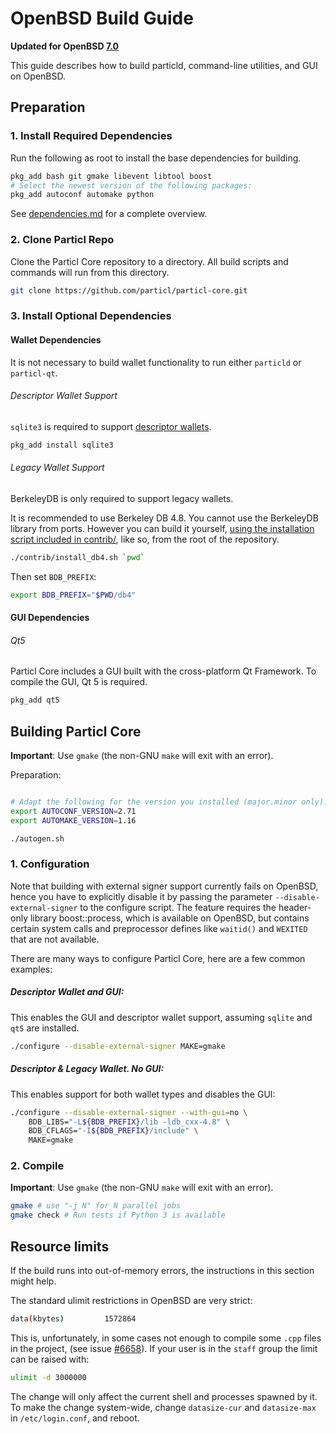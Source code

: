 # OpenBSD Build Guide

**Updated for OpenBSD [7.0](https://www.openbsd.org/70.html)**

This guide describes how to build particld, command-line utilities, and GUI on OpenBSD.

## Preparation

### 1. Install Required Dependencies
Run the following as root to install the base dependencies for building.

```bash
pkg_add bash git gmake libevent libtool boost
# Select the newest version of the following packages:
pkg_add autoconf automake python
```

See [dependencies.md](dependencies.md) for a complete overview.

### 2. Clone Particl Repo
Clone the Particl Core repository to a directory. All build scripts and commands will run from this directory.
``` bash
git clone https://github.com/particl/particl-core.git
```

### 3. Install Optional Dependencies

#### Wallet Dependencies

It is not necessary to build wallet functionality to run either `particld` or `particl-qt`.

###### Descriptor Wallet Support

`sqlite3` is required to support [descriptor wallets](descriptors.md).

``` bash
pkg_add install sqlite3
```

###### Legacy Wallet Support
BerkeleyDB is only required to support legacy wallets.

It is recommended to use Berkeley DB 4.8. You cannot use the BerkeleyDB library
from ports. However you can build it yourself, [using the installation script included in contrib/](/contrib/install_db4.sh), like so, from the root of the repository.

```bash
./contrib/install_db4.sh `pwd`
```

Then set `BDB_PREFIX`:

```bash
export BDB_PREFIX="$PWD/db4"
```

#### GUI Dependencies
###### Qt5

Particl Core includes a GUI built with the cross-platform Qt Framework. To compile the GUI, Qt 5 is required.

```bash
pkg_add qt5
```

## Building Particl Core

**Important**: Use `gmake` (the non-GNU `make` will exit with an error).

Preparation:
```bash

# Adapt the following for the version you installed (major.minor only):
export AUTOCONF_VERSION=2.71
export AUTOMAKE_VERSION=1.16

./autogen.sh
```

### 1. Configuration

Note that building with external signer support currently fails on OpenBSD,
hence you have to explicitly disable it by passing the parameter
`--disable-external-signer` to the configure script. The feature requires the
header-only library boost::process, which is available on OpenBSD, but contains
certain system calls and preprocessor defines like `waitid()` and `WEXITED` that
are not available.

There are many ways to configure Particl Core, here are a few common examples:

##### Descriptor Wallet and GUI:
This enables the GUI and descriptor wallet support, assuming `sqlite` and `qt5` are installed.

```bash
./configure --disable-external-signer MAKE=gmake
```

##### Descriptor & Legacy Wallet. No GUI:
This enables support for both wallet types and disables the GUI:

```bash
./configure --disable-external-signer --with-gui=no \
    BDB_LIBS="-L${BDB_PREFIX}/lib -ldb_cxx-4.8" \
    BDB_CFLAGS="-I${BDB_PREFIX}/include" \
    MAKE=gmake
```

### 2. Compile
**Important**: Use `gmake` (the non-GNU `make` will exit with an error).

```bash
gmake # use "-j N" for N parallel jobs
gmake check # Run tests if Python 3 is available
```

## Resource limits

If the build runs into out-of-memory errors, the instructions in this section
might help.

The standard ulimit restrictions in OpenBSD are very strict:
```bash
data(kbytes)         1572864
```

This is, unfortunately, in some cases not enough to compile some `.cpp` files in the project,
(see issue [#6658](https://github.com/bitcoin/bitcoin/issues/6658)).
If your user is in the `staff` group the limit can be raised with:
```bash
ulimit -d 3000000
```
The change will only affect the current shell and processes spawned by it. To
make the change system-wide, change `datasize-cur` and `datasize-max` in
`/etc/login.conf`, and reboot.
